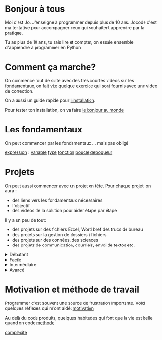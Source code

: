 # Bonjour à tous

Moi c'est Jo. J'enseigne à programmer depuis plus de 10 ans. Jocode c'est ma tentative pour accompagner ceux qui souhaitent
apprendre par la pratique.

Tu as plus de 10 ans, tu sais lire et compter, on essaie ensemble d'apprendre à programmer en Python


# Comment ça marche?

On commence tout de suite avec des très courtes videos sur les fondamentaux, on fait vite quelque exercice qui sont fournis avec une video de correction.

On a aussi un guide rapide pour [l'installation](installation).

Pour tester ton installation, on va faire [le bonjour au monde](fondamentaux/bonjour)

# Les fondamentaux

On peut commencer par les fondamentaux ... mais pas obligé 

[expression](fondamentaux/expression) : 
[variable](fondamentaux/variable)
[type](fondamentaux/type)
[fonction](fondamentaux/fonction)
[boucle](fondamentaux/boucle)
[débogueur](fondamentaux/debogueur)

## 

# Projets

On peut aussi commencer avec un projet en tête. Pour chaque projet, on aura :
- des liens vers les fondamentaux nécessaires
- l'objectif
- des videos de la solution pour aider étape par étape

Il y a un peu de tout:
- des projets sur des fichiers Excel, Word bref des trucs de bureau
- des projets sur la gestion de dossiers / fichiers
- des projets sur des données, des sciences
- des projets de communication, courriels, envoi de textos etc.

<details>
  <summary>Débutant</summary>

## Projet débutant : anagrammes de mon nom

Trouver tous les anagrammes de mon prénom

On va programmer un petit programme qui récupère une liste de tous les mots dans une langue
et trouver tous les mots qui ont les mêmes lettres que notre nom.

Ça fera un sujet de conversation au souper.

## Projet débutant 2
  ```js
  function logSomething(something) {
    console.log('Something', something);
  }
  ```
</details>

<details>
  <summary>Facile</summary>

## Projet facile : Créer du fichier Excel

**Compétences utiles : [fondamentaux/variable](variable) [expression](fondamentaux/expression)**

1. Foo
2. Bar
    * Baz
    * Qux

## Projet facile 2

**Compétences utiles : []**

Calculer tous les anagrammes de mon nom.



</details>

<details>
  <summary>Intermédiaire</summary>


## La racine de 2 quand on a un de la puissance de calcul mais rien d'autre

##


## Projet intermédiaire 1

**Compétences utiles : []**


## Le générateur de fichiers Word (facile, librairies)

Un programme qui lit un fichier Excel avec des infos et produit tout plein de fichiers Word en fonction.

[ExcelOWord](projets/exceloword)


## Projet intermédiaire 2


## Le robot qui aspire l'internet (intermédiaire. librairies)

Un programme qui télécharge une adresse web, trouve d'autres adresses web et les télécharge à leur tour.

En bonus il peut extraire les courriels ou encore écrire des fichiers sur le disque dur.

[Botbot](projets/botbot)

**Compétences utiles : []**
  ```js
  function logSomething(something) {
    console.log('Something', something);
  }
  ```
</details>


<details>
  <summary>Avancé</summary>

## Projet avancé 1



## Un wack A Molee (avancé, interface graphique)

**Compétences utiles : []**

## Projet avancé 2

**Compétences utiles : []**
  ```js
  function logSomething(something) {
    console.log('Something', something);
  }
  ```
</details>



# Motivation et méthode de travail

Programmer c'est souvent une source de frustration importante. Voici quelques réflexes qui m'ont aidé:
[motivation](motivation)

Au delà du code produits, quelques habitudes qui font que la vie est belle quand on code
[methode](methode)


[complexite](complexite)

